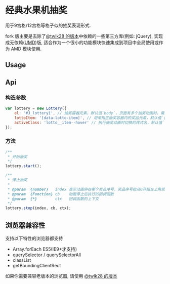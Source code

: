 # 经典水果机抽奖

用于9宫格/12宫格等格子似的抽奖表现形式.

fork 版主要是去除了[@twlk28 的版本](https://github.com/duowan/lottery)中依赖的一些第三方库(例如: jQuery), 实现成无依赖([UMD](https://github.com/umdjs/umd))版, 适合作为一个很小的功能模块快速集成到项目中全局使用或作为 AMD 模块使用.

## Usage


## Api

### 构造参数
```javascript
var lottery = new Lottery({
    el: '#J_lottery1', // 抽奖容器元素，默认值`body`，页面有多个抽奖动画时，需指定
    lottoItem: '[data-lotto-item]', // 用来指定抽奖容器内的奖品元素，默认值`[data-lotto-item]`
    activeClass: 'lotto__item--hover' // 执行抽奖动画时切换的样式名，默认值`lotto__item--hover`
});
```

### 方法
```javascript
/**
 * 开始抽奖
 */
lottery.start();

/**
 * 停止抽奖
 * 
 * @param  {number}   index 表示动画停在哪个奖品序号，奖品序号按从0开始左上角顺时针排列
 * @param  {Function} cb    动画停止后执行的回调函数
 * @param  {*}        ctx   回调函数的上下文
 */
lottery.stop(index, cb, ctx);
```

## 浏览器兼容性
支持以下特性的浏览器都支持
* Array.forEach ES5(IE9+才支持)
* querySelector / querySelectorAll
* classList
* getBoundingClientRect

如果你需要兼容老版本的浏览器, 请使用 [@twlk28 的版本](https://github.com/duowan/lottery)